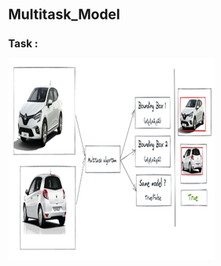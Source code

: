 # Multitask_Model
## Task : 

<img src="https://github.com/aymanemoataz/CarModel_Similarity/blob/main/output/t%C3%A9l%C3%A9chargement.png" width="420px" height="410px">
